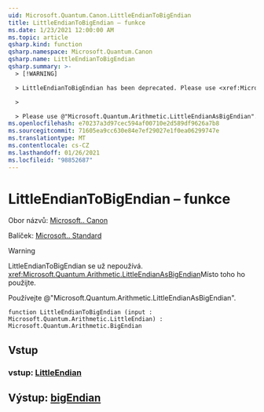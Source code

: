 ```yaml
---
uid: Microsoft.Quantum.Canon.LittleEndianToBigEndian
title: LittleEndianToBigEndian – funkce
ms.date: 1/23/2021 12:00:00 AM
ms.topic: article
qsharp.kind: function
qsharp.namespace: Microsoft.Quantum.Canon
qsharp.name: LittleEndianToBigEndian
qsharp.summary: >-
  > [!WARNING]

  > LittleEndianToBigEndian has been deprecated. Please use <xref:Microsoft.Quantum.Arithmetic.LittleEndianAsBigEndian> instead.

  >

  > Please use @"Microsoft.Quantum.Arithmetic.LittleEndianAsBigEndian".
ms.openlocfilehash: e70237a3d97cec594af00710e2d589df9626a7b8
ms.sourcegitcommit: 71605ea9cc630e84e7ef29027e1f0ea06299747e
ms.translationtype: MT
ms.contentlocale: cs-CZ
ms.lasthandoff: 01/26/2021
ms.locfileid: "98852687"
---
```

# <a name="littleendiantobigendian-function"></a>LittleEndianToBigEndian – funkce

Obor názvů: [Microsoft.. Canon](xref:Microsoft.Quantum.Canon)

Balíček: [Microsoft.. Standard](https://nuget.org/packages/Microsoft.Quantum.Standard)


> [!WARNING]
> LittleEndianToBigEndian se už nepoužívá. <xref:Microsoft.Quantum.Arithmetic.LittleEndianAsBigEndian>Místo toho ho použijte.
>
> Používejte @"Microsoft.Quantum.Arithmetic.LittleEndianAsBigEndian".



```qsharp
function LittleEndianToBigEndian (input : Microsoft.Quantum.Arithmetic.LittleEndian) : Microsoft.Quantum.Arithmetic.BigEndian
```


## <a name="input"></a>Vstup

### <a name="input--littleendian"></a>vstup: [LittleEndian](xref:Microsoft.Quantum.Arithmetic.LittleEndian)





## <a name="output--bigendian"></a>Výstup: [bigEndian](xref:Microsoft.Quantum.Arithmetic.BigEndian)

